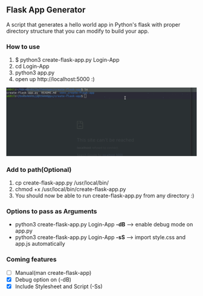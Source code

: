 ## Flask App Generator

A script that generates a hello world app in Python's flask with proper directory structure that you can modify to build your app.

### How to use
1. $ python3 create-flask-app.py Login-App
2. cd Login-App
3. python3 app.py
4. open up http://localhost:5000 :)

![](create-flask-app.gif)

### Add to path(Optional)
1. cp create-flask-app.py /usr/local/bin/
2. chmod +x /usr/local/bin/create-flask-app.py
3. You should now be able to run create-flask-app.py from any directory :)

### Options to pass as Arguments
- python3 create-flask-app.py Login-App **-dB** --> enable debug mode on app.py
- python3 create-flask-app.py Login-App **-sS** --> import style.css and app.js automatically

### Coming features
- [ ] Manual(man create-flask-app)
- [x] Debug option on (-dB)
- [x] Include Stylesheet and Script (-Ss)
